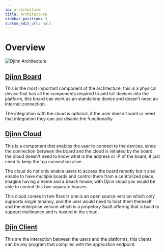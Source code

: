 ```yaml
---
id: architecture
title: Architecture
sidebar_position: 3
custom_edit_url: null
---
```


# Overview

![Djinn Architecture](/img/diagram/djinn_diagram.png)

## [Djinn Board](/docs/architecture/djinn-board/overview)

This is the most important component of the architecture, this is a physical device that has all the components required to add IoT devices into the platform, this board can work as an standalone device and doesn't need an internet connection.

The integration with the cloud is optional, if the user doesn't want or need that integration they can just disable the functionality.

## [Djinn Cloud](/docs/architecture/djinn-cloud/overview)

This is a component that enables the user to connect to the devices, since the connection between the board and the cloud is initiated by the board, the cloud doesn't need to know what is the address or IP of the board, it just need to keep the tcp connection alive.

The cloud do not only enable users to access the board remotly but it also enable to have multiple boards and control them from a centralized place, imagine having a home and a beach house, with Djinn cloud you would be able to control this two separate houses.

This cloud comes in two flavors one is an open source version which only supports single tenancy, and the user would need to host them themself and the enterprise version which is a propetary SaaS offering that is build to support multinancy and is hosted in the cloud.

## [Djin Client](/docs/architecture/djinn-client/overview)

This are the interaction between the users and the platforms, this clients can be any program that complies with the application endpoint.
